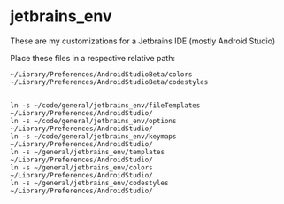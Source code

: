 jetbrains_env
=============

These are my customizations for a Jetbrains IDE (mostly Android Studio)


Place these files in a respective relative path:

    ~/Library/Preferences/AndroidStudioBeta/colors
    ~/Library/Preferences/AndroidStudioBeta/codestyles


    ln -s ~/code/general/jetbrains_env/fileTemplates ~/Library/Preferences/AndroidStudio/
    ln -s ~/code/general/jetbrains_env/options ~/Library/Preferences/AndroidStudio/
    ln -s ~/code/general/jetbrains_env/keymaps ~/Library/Preferences/AndroidStudio/
    ln -s ~/general/jetbrains_env/templates ~/Library/Preferences/AndroidStudio/
    ln -s ~/general/jetbrains_env/colors ~/Library/Preferences/AndroidStudio/
    ln -s ~/general/jetbrains_env/codestyles ~/Library/Preferences/AndroidStudio/
